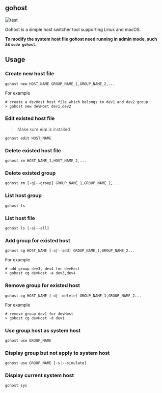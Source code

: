 ## gohost

![test](https://github.com/ingbyr/gohost/actions/workflows/go.yml/badge.svg)

Gohost is a simple host switcher tool supporting Linux and macOS.

**To modify the system host file gohost need running in admin mode, such as `sudo gohost`.**

## Usage

### Create new host file

`gohost new HOST_NAME GROUP_NAME_1,GROUP_NAME_2,... `

For example

```shell
# create a devHost host file which belongs to dev1 and dev2 group
> gohost new devHost dev1,dev2
```

### Edit existed host file

> Make sure **vim** is installed

`gohost edit HOST_NAME`

### Delete existed host file

`gohost rm HOST_NAME_1,HOST_NAME_2,...`

### Delete existed group

`gohost rm [-g|--group] GROUP_NAME_1,GROUP_NAME_2,...`

### List host group

`gohost ls`

### List host file

`gohost ls [-a|--all]`

### Add group for existed host

`gohost cg HOST_NAME [-a|--add] GROUP_NAME_1,GROUP_NAME_2...`

For example

```shell
# add group dev3, dev4 for devHost
> gohost cg devHost -a dev3,dev4
```

### Remove group for existed host

`gohost cg HOST_NAME [-d|--delete] GROUP_NAME_1,GROUP_NAME_2...`

For example

```shell
# remove group dev1 for devHost
> gohost cg devHost -d dev1
```

### Use group host as system host

`gohost use GROUP_NAME`

### Display group but not apply to system host

`gohost use GROUP_NAME [-s|--simulate]`

### Display current system host

`gohost sys`
